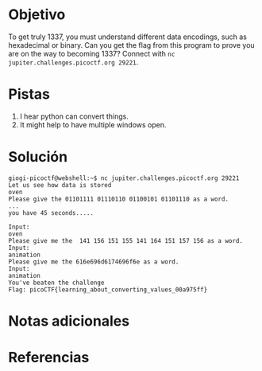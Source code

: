 # Objetivo
To get truly 1337, you must understand different data encodings, such as hexadecimal or binary. Can you get the flag from this program to prove you are on the way to becoming 1337? Connect with `nc jupiter.challenges.picoctf.org 29221`.
# Pistas
1. I hear python can convert things.
2. It might help to have multiple windows open.
# Solución
```
giogi-picoctf@webshell:~$ nc jupiter.challenges.picoctf.org 29221
Let us see how data is stored
oven
Please give the 01101111 01110110 01100101 01101110 as a word.
...
you have 45 seconds.....

Input:
oven
Please give me the  141 156 151 155 141 164 151 157 156 as a word.
Input:
animation
Please give me the 616e696d6174696f6e as a word.
Input:
animation
You've beaten the challenge
Flag: picoCTF{learning_about_converting_values_00a975ff}
```
# Notas adicionales
# Referencias